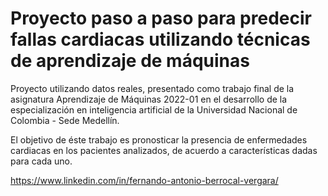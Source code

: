 # Proyecto paso a paso para predecir fallas cardiacas utilizando técnicas de aprendizaje de máquinas

Proyecto utilizando datos reales, presentado como trabajo final de la asignatura Aprendizaje de Máquinas 2022-01 en el desarrollo de la especialización en inteligencia artificial de la Universidad Nacional de Colombia - Sede Medellín.

El objetivo de éste trabajo es pronosticar la presencia de enfermedades cardiacas en los pacientes analizados, de acuerdo a características dadas para cada uno.

https://www.linkedin.com/in/fernando-antonio-berrocal-vergara/
